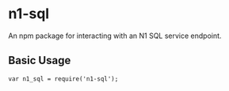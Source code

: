 
n1-sql
===

An npm package for interacting with an N1 SQL service endpoint.

Basic Usage
---

```
var n1_sql = require('n1-sql');
```

